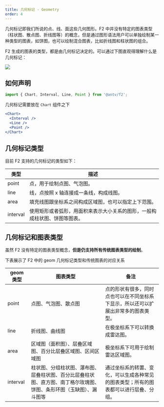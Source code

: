 ```yaml
---
title: 几何标记 - Geometry
order: 4
---
```


几何标记即我们所说的点、线、面这些几何图形。F2 中并没有特定的图表类型（柱状图、散点图、折线图等）的概念，但是通过图形语法用户可以单独绘制某一种类型的图表，如饼图，也可以绘制混合图表，比如折线图和柱状图的组合。

F2 生成的图表的类型，都是由几何标记决定的。可以通过下图直观得理解什么是几何标记：

![](https://gw.alipayobjects.com/zos/rmsportal/ffXoDNzwnXNHoaxtjbfY.png)

## 如何声明

```jsx
import { Chart, Interval, Line, Point } from '@antv/f2';
```

几何标记需要放在 `Chart` 组件之下

```jsx
<Chart>
  <Interval />
  <Line />
  <Point />
</Chart>
```

## 几何标记类型

目前 F2 支持的几何标记的类型如下：

| **类型** | **描述**                                                                   |
| -------- | -------------------------------------------------------------------------- |
| point    | 点，用于绘制点图、气泡图。                                                 |
| line     | 线，点按照 x 轴连接成一条线，构成线图。                                    |
| area     | 填充线图跟坐标系之间构成区域图，也可以指定上下范围。                       |
| interval | 使用矩形或者弧形，用面积来表示大小关系的图形，一般构成柱状图、饼图等图表。 |

## 几何标记和图表类型

虽然 F2 没有特定的图表类型概念，**但是仍支持所有传统图表类型的绘制**。

下表展示了 F2 中的 geom 几何标记类型和传统图表的对应关系

| **geom 类型** | **图表类型** | **备注** |
| --- | --- | --- |
| point | 点图、气泡图、散点图 | 点的形状有很多，同时点也可以在不同坐标系下显示，所以还可以扩展出非常多的图表类型。 |
| line | 折线图、曲线图 | 在极坐标系下可以转换成雷达图。 |
| area | 区域图（面积图）、层叠区域图、百分比层叠区域图、区间区域图 | 极坐标系下可用于绘制雷达区域图。 |
| interval | 柱状图、分组柱状图、瀑布图、层叠柱状图、百分比层叠柱状图、直方图、南丁格尔玫瑰图、饼图、条形环图（玉缺图）、漏斗图等 | 通过坐标系的转置、变化，可以生成各种常见的图表类型；所有的图表都可以进行层叠、分组。 |
